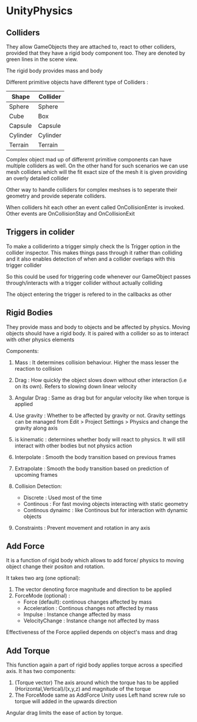 # UnityPhysics
## Colliders
They allow GameObjects they are attached to, react to other colliders, provided that they have a rigid body component too. They are denoted by green lines in the scene view.

The rigid body provides mass and body

Different primitive objects have different type of Colliders :

Shape  |  Collider
------|--------
Sphere | Sphere
Cube | Box
Capsule | Capsule
Cylinder | Cylinder
Terrain | Terrain

Complex object mad up of differernt primitive components can have multiple colliders as well. On the other hand for such scenarios we can use mesh colliders which will the fit exact size of the mesh it is given providing an overly detailed collider

Other way to handle colliders for complex meshses is to seperate their geometry and provide seperate colliders.

When colliders hit each other an event called OnCollisionEnter is invoked. Other events are OnCollisionStay and OnCollisionExit

## Triggers in colider
To make a colliderinto a trigger simply check the Is Trigger option in the collider inspector.
This makes things pass through it rather than colliding and it also enables detection of when and a collider overlaps with this trigger collider

So this could be used for triggering code whenever our GameObject passes through/interacts with a trigger collider without actually colliding

The object entering the trigger is refered to in the callbacks as other

## Rigid Bodies
They provide mass and body to objects and be affected by physics. Moving objects should have a rigid body. It is paired with a collider so as to interact with other physics elements

Components:
1. Mass : It determines collision behaviour. Higher the mass lesser the reaction to collision
2. Drag : How quickly the object slows down without other interaction (i.e on its own). Refers to slowing down linear velocity
3. Angular Drag : Same as drag but for angular velocity like when torque is applied
4. Use gravity : Whether to be affected by gravity or not. Gravity settings can be managed from Edit > Project Settings > Physics and change the gravity along axis
5. is kinematic : determines whether body will react to physics. It will still interact with other bodies but not physics action 
6. Interpolate : Smooth the body transition based on previous frames
7. Extrapolate : Smooth the body transition based on prediction of upcoming frames
8. Collision Detection:

    * Discrete : Used most of the time
    * Continous : For fast moving objects interacting with static geometry
    * Continous dynaimc : like Continous but for interaction with dynamic objects
9. Constraints : Prevent movement and rotation in any axis

## Add Force
It is a function of rigid body which allows to add force/ physics to moving object change their positon and rotation.

It takes two arg (one optional):
1. The vector denoting force magnitude and direction to be applied  
2. ForceMode (optional) :
    * Force (default): continous changes affected by mass
    * Acceleration : Continous changes not affected by mass
    * Impulse : Instance change affected by mass
    * VelocityChange : Instance change not affected by mass

Effectiveness of the Force applied depends on object's mass and drag
## Add Torque
This function again a part of rigid body applies torque across a specified axis. It has two components:
1. (Torque vector) The axis around which the torque has to be applied (Horizontal,Vertical)/(x,y,z) and magnitude of the torque 
2. The ForceMode same as AddForce
Unity uses Left hand screw rule so torque will added in the upwards direction

Angular drag limits the ease of action by torque.